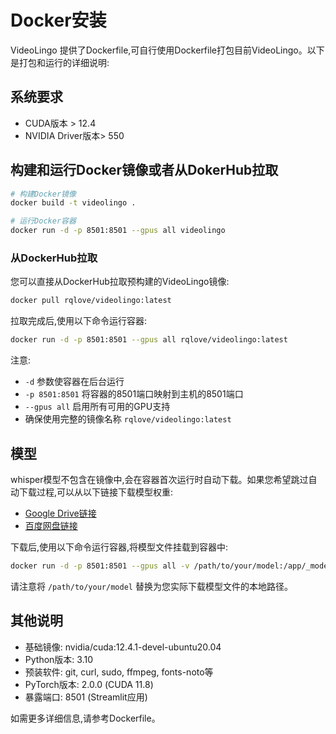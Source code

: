 # Docker安装

VideoLingo 提供了Dockerfile,可自行使用Dockerfile打包目前VideoLingo。以下是打包和运行的详细说明:

## 系统要求

- CUDA版本 > 12.4
- NVIDIA Driver版本> 550

## 构建和运行Docker镜像或者从DokerHub拉取

```bash
# 构建Docker镜像
docker build -t videolingo .

# 运行Docker容器
docker run -d -p 8501:8501 --gpus all videolingo
```

### 从DockerHub拉取

您可以直接从DockerHub拉取预构建的VideoLingo镜像:

```bash
docker pull rqlove/videolingo:latest
```

拉取完成后,使用以下命令运行容器:

```bash
docker run -d -p 8501:8501 --gpus all rqlove/videolingo:latest
```

注意: 
- `-d` 参数使容器在后台运行
- `-p 8501:8501` 将容器的8501端口映射到主机的8501端口
- `--gpus all` 启用所有可用的GPU支持
- 确保使用完整的镜像名称 `rqlove/videolingo:latest`

## 模型

whisper模型不包含在镜像中,会在容器首次运行时自动下载。如果您希望跳过自动下载过程,可以从以下链接下载模型权重:

- [Google Drive链接](https://drive.google.com/file/d/10gPu6qqv92WbmIMo1iJCqQxhbd1ctyVw/view?usp=drive_link)
- [百度网盘链接](https://pan.baidu.com/s/1hZjqSGVn3z_WSg41-6hCqA?pwd=2kgs)

下载后,使用以下命令运行容器,将模型文件挂载到容器中:

```bash
docker run -d -p 8501:8501 --gpus all -v /path/to/your/model:/app/_model_cache rqlove/videolingo:latest
```

请注意将 `/path/to/your/model` 替换为您实际下载模型文件的本地路径。

## 其他说明

- 基础镜像: nvidia/cuda:12.4.1-devel-ubuntu20.04
- Python版本: 3.10
- 预装软件: git, curl, sudo, ffmpeg, fonts-noto等
- PyTorch版本: 2.0.0 (CUDA 11.8)
- 暴露端口: 8501 (Streamlit应用)

如需更多详细信息,请参考Dockerfile。

